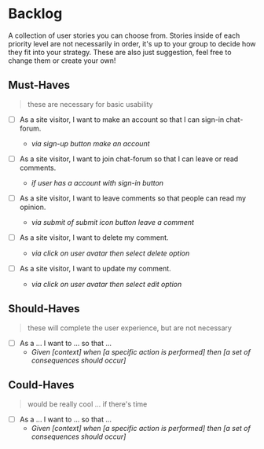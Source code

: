 # Backlog

A collection of user stories you can choose from. Stories inside of each priority level are not necessarily in order, it's up to your group to decide how they fit into your strategy. These are also just suggestion, feel free to change them or create your own!

## Must-Haves

> these are necessary for basic usability

- [ ] As a site visitor, I want to make an account so that I can sign-in chat-forum.

  - _via sign-up button make an account_

- [ ] As a site visitor, I want to join chat-forum so that I can leave or read comments.

  - _if user has a account with sign-in button_

- [ ] As a site visitor, I want to leave comments so that people can read my opinion.

  - _via submit of submit icon button leave a comment_

- [ ] As a site visitor, I want to delete my comment.

  - _via click on user avatar then select delete option_

- [ ] As a site visitor, I want to update my comment.

  - _via click on user avatar then select edit option_

## Should-Haves

> these will complete the user experience, but are not necessary

- [ ] As a ... I want to ... so that ...
  - _Given [context] when [a specific action is performed] then [a set of consequences should occur]_

## Could-Haves

> would be really cool ... if there's time

- [ ] As a ... I want to ... so that ...
  - _Given [context] when [a specific action is performed] then [a set of consequences should occur]_
